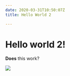 ```yaml
---
date: 2020-03-31T10:50:07Z
title: Hello World 2

---
```

# Hello world 2!

**Does** this work?

![](/posts/winning.gif)